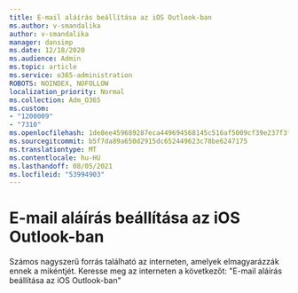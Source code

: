 ```yaml
---
title: E-mail aláírás beállítása az iOS Outlook-ban
ms.author: v-smandalika
author: v-smandalika
manager: dansimp
ms.date: 12/18/2020
ms.audience: Admin
ms.topic: article
ms.service: o365-administration
ROBOTS: NOINDEX, NOFOLLOW
localization_priority: Normal
ms.collection: Adm_O365
ms.custom:
- "1200009"
- "7310"
ms.openlocfilehash: 1de8ee459689287eca449694568145c516af5009cf39e237f3f82bdeb27403e5
ms.sourcegitcommit: b5f7da89a650d2915dc652449623c78be6247175
ms.translationtype: MT
ms.contentlocale: hu-HU
ms.lasthandoff: 08/05/2021
ms.locfileid: "53994903"
---
```

# <a name="set-up-an-email-signature-in-outlook-for-ios"></a>E-mail aláírás beállítása az iOS Outlook-ban

Számos nagyszerű forrás található az interneten, amelyek elmagyarázzák ennek a mikéntjét. Keresse meg az interneten a következőt: "E-mail aláírás beállítása az iOS Outlook-ban"